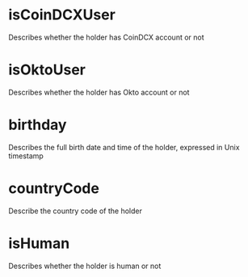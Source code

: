 # isCoinDCXUser

Describes whether the holder has CoinDCX account or not

# isOktoUser

Describes whether the holder has Okto account or not

# birthday

Describes the full birth date and time of the holder, expressed in Unix timestamp

# countryCode

Describe the country code of the holder

# isHuman

Describes whether the holder is human or not
